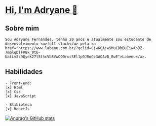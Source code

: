 # <a href="https://www.linkedin.com/in/adryane-fernandes-146ba01bb/"> Hi, I'm Adryane 👋 </a>

## Sobre mim
    Sou Adryane Fernandes, tenho 20 anos e atualmente sou estudante de desenvolvimento <u>full stack</u> pela <a href="https://www.labenu.com.br/?gclid=CjwKCAjw9MuCBhBUEiwAbDZ-7m6lqDlFV8k_Vt6-UatLv5z9Qyek27l5thcVb8VwOQDrusSEl1p9JRoCz3AQAvD_BwE">Labenu</a>. 

## Habilidades
    - Front-end: 
    [x] Html
    [x] Css
    [x] JavaScript

    - Blibioteca
    [x] ReactJs

[![Anurag's GitHub stats](https://github-readme-stats.vercel.app/api?username=adryanefernandes&show_icons=true&theme=tokyonight)](https://github.com/anuraghazra/github-readme-stats)



<!--
**adryanefernandes/adryanefernandes** is a ✨ _special_ ✨ repository because its `README.md` (this file) appears on your GitHub profile.

Here are some ideas to get you started:

- 🔭 I’m currently working on ...
- 🌱 I’m currently learning ...
- 👯 I’m looking to collaborate on ...
- 🤔 I’m looking for help with ...
- 💬 Ask me about ...
- 📫 How to reach me: ...
- 😄 Pronouns: ...
- ⚡ Fun fact: ...
-->
